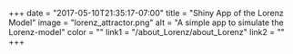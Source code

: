 +++
  date = "2017-05-10T21:35:17-07:00"
  title = "Shiny App of the Lorenz Model"
  image = "lorenz_attractor.png"
  alt = "A simple app to simulate the Lorenz-model"
  color = ""
  link1 = "/about_Lorenz/about_Lorenz"
  link2 = ""
+++
    